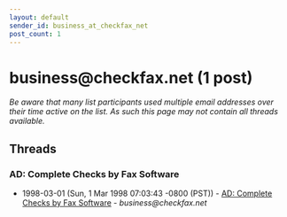 ```yaml
---
layout: default
sender_id: business_at_checkfax_net
post_count: 1
---
```


# business<span>@</span>checkfax.net (1 post)

_Be aware that many list participants used multiple email addresses over their time active on the list. As such this page may not contain all threads available._

## Threads

### AD: Complete Checks by Fax Software
+ 1998-03-01 (Sun, 1 Mar 1998 07:03:43 -0800 (PST)) - [AD: Complete Checks by Fax Software](/archive/1998/03/6b57878d02700d7e49ed278d5ea0c364cc8704a615f0e655d783f2cf33eb7834) - _business@checkfax.net_

